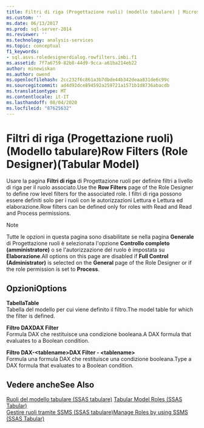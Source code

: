 ```yaml
---
title: Filtri di riga (Progettazione ruoli) (modello tabulare) | Microsoft Docs
ms.custom: ''
ms.date: 06/13/2017
ms.prod: sql-server-2014
ms.reviewer: ''
ms.technology: analysis-services
ms.topic: conceptual
f1_keywords:
- sql.asvs.roledesignerdialog.rowfilters.imbi.f1
ms.assetid: 7f7a6759-82b8-44d9-9cca-a61ba214eb22
author: minewiskan
ms.author: owend
ms.openlocfilehash: 2cc232f6c861a3b7dbde44b342deaa831de6c99c
ms.sourcegitcommit: ad4d92dce894592a259721a1571b1d8736abacdb
ms.translationtype: MT
ms.contentlocale: it-IT
ms.lasthandoff: 08/04/2020
ms.locfileid: "87625632"
---
```

# <a name="row-filters-role-designertabular-model"></a><span data-ttu-id="98b6a-102">Filtri di riga (Progettazione ruoli)(Modello tabulare)</span><span class="sxs-lookup"><span data-stu-id="98b6a-102">Row Filters (Role Designer)(Tabular Model)</span></span>
  <span data-ttu-id="98b6a-103">Usare la pagina **Filtri di riga** di Progettazione ruoli per definire filtri a livello di riga per il ruolo associato.</span><span class="sxs-lookup"><span data-stu-id="98b6a-103">Use the **Row Filters** page of the Role Designer to define row level filters for the associated role.</span></span> <span data-ttu-id="98b6a-104">I filtri di riga possono essere definiti solo per i ruoli con le autorizzazioni Lettura e Lettura ed elaborazione.</span><span class="sxs-lookup"><span data-stu-id="98b6a-104">Row filters can be defined only for roles with Read and Read and Process permissions.</span></span>  
  
> [!NOTE]  
>  <span data-ttu-id="98b6a-105">Tutte le opzioni in questa pagina sono disabilitate se nella pagina **Generale** di Progettazione ruoli è selezionata l'opzione **Controllo completo (amministratore)** o se l'autorizzazione del ruolo è impostata su **Elaborazione**.</span><span class="sxs-lookup"><span data-stu-id="98b6a-105">All options on this page are disabled if **Full Control (Administrator)** is selected on the **General** page of the Role Designer or if the role permission is set to **Process**.</span></span>  
  
## <a name="options"></a><span data-ttu-id="98b6a-106">Opzioni</span><span class="sxs-lookup"><span data-stu-id="98b6a-106">Options</span></span>  
 <span data-ttu-id="98b6a-107">**Tabella**</span><span class="sxs-lookup"><span data-stu-id="98b6a-107">**Table**</span></span>  
 <span data-ttu-id="98b6a-108">Tabella del modello per cui viene definito il filtro.</span><span class="sxs-lookup"><span data-stu-id="98b6a-108">The model table for which the filter is defined.</span></span>  
  
 <span data-ttu-id="98b6a-109">**Filtro DAX**</span><span class="sxs-lookup"><span data-stu-id="98b6a-109">**DAX Filter**</span></span>  
 <span data-ttu-id="98b6a-110">Formula DAX che restituisce una condizione booleana.</span><span class="sxs-lookup"><span data-stu-id="98b6a-110">A DAX formula that evaluates to a Boolean condition.</span></span>  
  
 <span data-ttu-id="98b6a-111">**Filtro DAX-\<tablename>**</span><span class="sxs-lookup"><span data-stu-id="98b6a-111">**DAX Filter - \<tablename>**</span></span>  
 <span data-ttu-id="98b6a-112">Formula una formula DAX che restituisce una condizione booleana.</span><span class="sxs-lookup"><span data-stu-id="98b6a-112">Type a DAX formula that evaluates to a Boolean condition.</span></span>  
  
## <a name="see-also"></a><span data-ttu-id="98b6a-113">Vedere anche</span><span class="sxs-lookup"><span data-stu-id="98b6a-113">See Also</span></span>  
 <span data-ttu-id="98b6a-114">[Ruoli del modello tabulare &#40;SSAS tabulare&#41;](tabular-models/roles-ssas-tabular.md) </span><span class="sxs-lookup"><span data-stu-id="98b6a-114">[Tabular Model Roles &#40;SSAS Tabular&#41;](tabular-models/roles-ssas-tabular.md) </span></span>  
 [<span data-ttu-id="98b6a-115">Gestire ruoli tramite SSMS &#40;SSAS tabulare&#41;</span><span class="sxs-lookup"><span data-stu-id="98b6a-115">Manage Roles by using SSMS &#40;SSAS Tabular&#41;</span></span>](tabular-models/manage-roles-by-using-ssms-ssas-tabular.md)  
  
  
